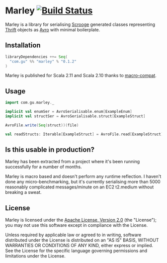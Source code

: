 Marley [![Build Status](https://travis-ci.org/guardian/marley.svg?branch=master)](https://travis-ci.org/guardian/marley)
======

Marley is a library for serialising [Scrooge](https://twitter.github.io/scrooge/) generated classes representing 
[Thrift](http://thrift.apache.org/) objects as [Avro](https://avro.apache.org/) with minimal boilerplate.

Installation
------------

```scala
libraryDependencies ++= Seq(
  "com.gu" %% "marley" % "0.1.2"
)
```

Marley is published for Scala 2.11 and Scala 2.10 thanks to [macro-compat](https://github.com/milessabin/macro-compat). 

Usage
-----

```scala
import com.gu.marley._

implicit val enumSer = AvroSerialisable.enum[ExampleEnum]
implicit val structSer = AvroSerialisable.struct[ExampleStruct]

AvroFile.write(Seq(struct))(file)

val readStructs: Iterable[ExampleStruct] = AvroFile.read[ExampleStruct](file)
```

Is this usable in production?
-----------------------------

Marley has been extracted from a project where it's been running successfully for a number of months.

Marley is macro based and doesn't perform any runtime reflection. I haven't 
done any micro-benchmarking, but it's currently serialising more than 5000 
reasonably complicated messages/minute on an EC2 t2.medium without breaking 
a sweat.

License
-------

Marley is licensed under the [Apache License, Version 2.0](http://www.apache.org/licenses/LICENSE-2.0) (the "License"); 
you may not use this software except in compliance with the License.

Unless required by applicable law or agreed to in writing, software distributed under the License is distributed on an 
"AS IS" BASIS, WITHOUT WARRANTIES OR CONDITIONS OF ANY KIND, either express or implied. See the License for the specific 
language governing permissions and limitations under the License.